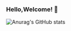 
### Hello,Welcome! 👋

![Anurag's GitHub stats](https://github-readme-stats.vercel.app/api?username=xu-hb&show_icons=true&theme=default)

